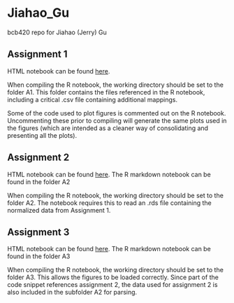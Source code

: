 # Jiahao_Gu
bcb420 repo for Jiahao (Jerry) Gu

## Assignment 1
HTML notebook can be found [here](https://github.com/bcb420-2024/Jiahao_Gu/blob/main/A1/A1_JiahaoGu.html). 

When compiling the R notebook, the working directory should be set to the folder A1. This folder contains the files referenced in the R notebook, including a critical .csv file containing additional mappings. 

Some of the code used to plot figures is commented out on the R notebook. Uncommenting these prior to compiling will generate the same plots used in the figures (which are intended as a cleaner way of consolidating and presenting all the plots). 

## Assignment 2
HTML notebook can be found [here](https://github.com/bcb420-2024/Jiahao_Gu/blob/main/A2/A2_JiahaoGu.html). The R markdown notebook can be found in the folder A2

When compiling the R notebook, the working directory should be set to the folder A2. The notebook requires this to read an .rds file containing the normalized data from Assignment 1.

## Assignment 3
HTML notebook can be found [here](https://github.com/bcb420-2024/Jiahao_Gu/blob/main/A3/A3_JiahaoGu.html). The R markdown notebook can be found in the folder A3

When compiling the R notebook, the working directory should be set to the folder A3. This allows the figures to be loaded correctly. Since part of the code snippet references assignment 2, the data used for assignment 2 is also included in the subfolder A2 for parsing. 
